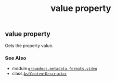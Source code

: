 ﻿---
title: value property
second_title: GroupDocs.Metadata for Python via .NET API References
description: 
type: docs
url: /python-net/groupdocs.metadata.formats.video/asfcontentdescriptor/value/
is_root: false
weight: 80
---

## value property


Gets the property value.

### See Also
* module [`groupdocs.metadata.formats.video`](../../)
* class [`AsfContentDescriptor`](/metadata/python-net/groupdocs.metadata.formats.video/asfcontentdescriptor)
